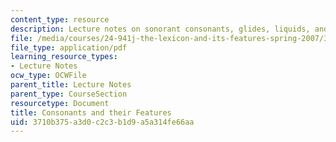 ```yaml
---
content_type: resource
description: Lecture notes on sonorant consonants, glides, liquids, and nasals.
file: /media/courses/24-941j-the-lexicon-and-its-features-spring-2007/3710b375a3d0c2c3b1d9a5a314fe66aa_lec3ks1.pdf
file_type: application/pdf
learning_resource_types:
- Lecture Notes
ocw_type: OCWFile
parent_title: Lecture Notes
parent_type: CourseSection
resourcetype: Document
title: Consonants and their Features
uid: 3710b375-a3d0-c2c3-b1d9-a5a314fe66aa
---
```

